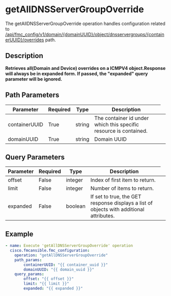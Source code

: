 # getAllDNSServerGroupOverride

The getAllDNSServerGroupOverride operation handles configuration related to [/api/fmc_config/v1/domain/{domainUUID}/object/dnsservergroups/{containerUUID}/overrides](/paths//api/fmc_config/v1/domain/{domain_uuid}/object/dnsservergroups/{container_uuid}/overrides.md) path.&nbsp;
## Description
**Retrieves all(Domain and Device) overrides on a ICMPV4 object.Response will always be in expanded form. If passed, the "expanded" query parameter will be ignored.**

## Path Parameters
| Parameter | Required | Type | Description |
| --------- | -------- | ---- | ----------- |
| containerUUID | True | string <td colspan=3> The container id under which this specific resource is contained. |
| domainUUID | True | string <td colspan=3> Domain UUID |

## Query Parameters
| Parameter | Required | Type | Description |
| --------- | -------- | ---- | ----------- |
| offset | False | integer <td colspan=3> Index of first item to return. |
| limit | False | integer <td colspan=3> Number of items to return. |
| expanded | False | boolean <td colspan=3> If set to true, the GET response displays a list of objects with additional attributes. |

## Example
```yaml
- name: Execute 'getAllDNSServerGroupOverride' operation
  cisco.fmcansible.fmc_configuration:
    operation: "getAllDNSServerGroupOverride"
    path_params:
        containerUUID: "{{ container_uuid }}"
        domainUUID: "{{ domain_uuid }}"
    query_params:
        offset: "{{ offset }}"
        limit: "{{ limit }}"
        expanded: "{{ expanded }}"

```